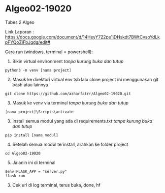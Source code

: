 # Algeo02-19020
Tubes 2 Algeo

Link Laporan :
https://docs.google.com/document/d/14HeyY722pe1jDHskdt7BWtCvsoYdLkpFYQoZiFbJgdg/edit#

Cara run (windows, terminal = powershell):
1. Bikin virtual environment
*tanpa kurung buka dan tutup*
```
python3 -m venv [nama project]
```
2. Masuk ke direktori virtual env tsb lalu clone project ini menggunakan git bash atau lainnya
``` 
git clone https://github.com/azharfatrr/Algeo02-19020.git
```
3. Masuk ke venv via terminal
*tanpa kurung buka dan tutup*
```
[nama project]\Scripts\activate
```
3. Install semua modul yang ada di requirements.txt
*tanpa kurung buka dan tutup*
```
pip install [nama modul]
```
4. Setelah semua modul terinstall, arahkan ke folder project
```
cd Algeo02-19020
```
5. Jalanin ini di terminal
```
$env:FLASK_APP = "server.py"
flask run
```
3. Cek url di log terminal, terus buka, done, hf
